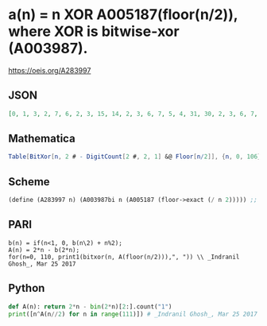 # a\(n\) \= n XOR A005187\(floor\(n/2\)\), where XOR is bitwise\-xor \(A003987\)\.
https://oeis.org/A283997
## JSON
```JSON
[0, 1, 3, 2, 7, 6, 2, 3, 15, 14, 2, 3, 6, 7, 5, 4, 31, 30, 2, 3, 6, 7, 5, 4, 14, 15, 13, 12, 5, 4, 4, 5, 63, 62, 2, 3, 6, 7, 5, 4, 14, 15, 13, 12, 5, 4, 4, 5, 30, 31, 29, 28, 5, 4, 4, 5, 13, 12, 12, 13, 4, 5, 7, 6, 127, 126, 2, 3, 6, 7, 5, 4, 14, 15, 13, 12, 5, 4, 4, 5, 30, 31, 29, 28, 5, 4, 4, 5, 13, 12, 12, 13, 4, 5, 7, 6, 62, 63, 61, 60, 5, 4, 4, 5, 13, 12, 12]
```
## Mathematica
```Mathematica
Table[BitXor[n, 2 # - DigitCount[2 #, 2, 1] &@ Floor[n/2]], {n, 0, 106}] (* _Michael De Vlieger_, Mar 20 2017 *)
```
## Scheme
```Scheme
(define (A283997 n) (A003987bi n (A005187 (floor->exact (/ n 2))))) ;; Where A003987bi implements bitwise-XOR (A003987).
```
## PARI
```PARI
b(n) = if(n<1, 0, b(n\2) + n%2);
A(n) = 2*n - b(2*n);
for(n=0, 110, print1(bitxor(n, A(floor(n/2))),", ")) \\ _Indranil Ghosh_, Mar 25 2017
```
## Python
```Python
def A(n): return 2*n - bin(2*n)[2:].count("1")
print([n^A(n//2) for n in range(111)]) # _Indranil Ghosh_, Mar 25 2017
```
